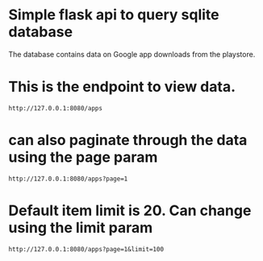 # Simple flask api to query sqlite database
The database contains data on Google app downloads from the playstore.

# This is the endpoint to view data.
`http://127.0.0.1:8080/apps`

# can also paginate through the data using the page param
`http://127.0.0.1:8080/apps?page=1`

# Default item limit is 20. Can change using the limit param
`http://127.0.0.1:8080/apps?page=1&limit=100`
